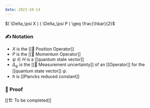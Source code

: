 ```yaml
---
date: 2023-10-14
---
```


$( \Delta_\psi X ) ( \Delta_\psi P ) \geq \frac{\hbar}{2}$
### ✍️ Notation
- $X$ is the [[📘 Position Operator]]
- $P$ is the [[📘 Momentum Operator]]
- $\psi \in H$ is a [[quantum state vector]]
- $\Delta_\psi$ is the [[📘 Measurement uncertainty]] of an [[Operator]] for the [[quantum state vector]] $\psi$.
- $\hbar$ is [[Plancks reduced constant]]
### 🧠 Proof
[[🏗️ To be completed]]